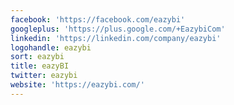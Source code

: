 ```yaml
---
facebook: 'https://facebook.com/eazybi'
googleplus: 'https://plus.google.com/+EazybiCom'
linkedin: 'https://linkedin.com/company/eazybi'
logohandle: eazybi
sort: eazybi
title: eazyBI
twitter: eazybi
website: 'https://eazybi.com/'
---
```

